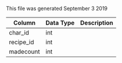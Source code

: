 This file was generated September 3 2019

| Column    | Data Type | Description |
| --------- | --------- | ----------- |
| char_id   | int       |             |
| recipe_id | int       |             |
| madecount | int       |             |